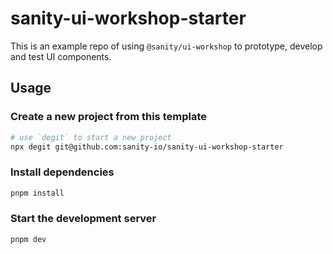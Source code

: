 # sanity-ui-workshop-starter

This is an example repo of using `@sanity/ui-workshop` to prototype, develop and test UI components.

## Usage

### Create a new project from this template

```sh
# use `degit` to start a new project
npx degit git@github.com:sanity-io/sanity-ui-workshop-starter
```

### Install dependencies

```sh
pnpm install
```

### Start the development server

```sh
pnpm dev
```
